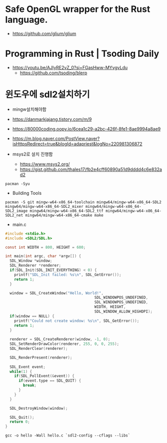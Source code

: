 # Safe OpenGL wrapper for the Rust language. 
- https://github.com/glium/glium

# Programming in Rust | Tsoding Daily
- https://youtu.be/AJIyRE2vZ_0?si=FGasHww-MYvgvLdu
  - https://github.com/tsoding/blerp

# 윈도우에 sdl2설치하기

- mingw설치해야함

- https://danmarkjajang.tistory.com/m/9
- https://80000coding.oopy.io/6cea1c29-a2bc-426f-8fe1-8ae9994a8ae9
- https://m.blog.naver.com/PostView.naver?isHttpsRedirect=true&blogId=adapriest&logNo=220981306872


- msys2로 설치 진행함
  - https://www.msys2.org/
  - https://gist.github.com/thales17/fb2e4cff60890a51d9dddd4c6e832ad2
```
pacman -Syu
```

- Building Tools
```
pacman -S git mingw-w64-x86_64-toolchain mingw64/mingw-w64-x86_64-SDL2 mingw64/mingw-w64-x86_64-SDL2_mixer mingw64/mingw-w64-x86_64-SDL2_image mingw64/mingw-w64-x86_64-SDL2_ttf mingw64/mingw-w64-x86_64-SDL2_net mingw64/mingw-w64-x86_64-cmake make
```

- main.c
```c
#include <stdio.h>
#include <SDL2/SDL.h>

const int WIDTH = 800, HEIGHT = 600;

int main(int argc, char *argv[]) {
  SDL_Window *window;
  SDL_Renderer *renderer;
  if(SDL_Init(SDL_INIT_EVERYTHING) < 0) {
    printf("SDL_Init failed: %s\n", SDL_GetError());
    return 1;
  }

  window = SDL_CreateWindow("Hello, World!",
                                        SDL_WINDOWPOS_UNDEFINED,
                                        SDL_WINDOWPOS_UNDEFINED,
                                        WIDTH, HEIGHT,
                                        SDL_WINDOW_ALLOW_HIGHDPI);
  if(window == NULL) {
    printf("Could not create window: %s\n", SDL_GetError());
    return 1;
  }
  
  renderer = SDL_CreateRenderer(window, -1, 0);
  SDL_SetRenderDrawColor(renderer, 255, 0, 0, 255);
  SDL_RenderClear(renderer);

  SDL_RenderPresent(renderer);
  
  SDL_Event event;
  while(1) {
    if(SDL_PollEvent(&event)) {
      if(event.type == SDL_QUIT) {
        break;
      }
    }
  }

  SDL_DestroyWindow(window);

  SDL_Quit();
  return 0;
}
```

```
gcc -o hello -Wall hello.c `sdl2-config --cflags --libs`
```
